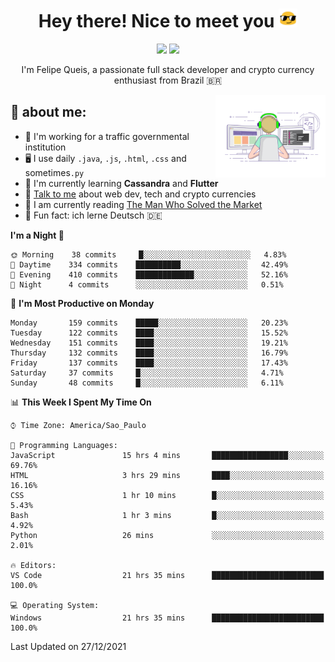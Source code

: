 
<h1 align="center">Hey there! Nice to meet you <img src="assets/sunglasses.gif" width="30"/></h1>

<p align="center">
  <a href="https://www.linkedin.com/in/fqueis"><img src="https://img.shields.io/badge/-LinkedIn-blue?style=flat&logo=Linkedin&logoColor=white" /></a>
  <a href="mailto:fqueis@gmail.com"><img src="https://img.shields.io/badge/-Gmail-c14438?style=flat&logo=Gmail&logoColor=white" /></a>
</p>

<p align="center">I'm Felipe Queis, a passionate full stack developer and crypto currency enthusiast from Brazil 🇧🇷</p>

<img width="35%" align="right" alt="fqueis" src="assets/profile.gif" /></p>

## 🤵 about me:

- 🏢 I'm working for a traffic governmental institution
- 🖥️ I use daily `.java`, `.js`, `.html`, `.css` and sometimes`.py`
- 🌱 I'm currently learning **Cassandra** and **Flutter**
- 💬 [Talk to me](https://github.com/fqueis/fqueis/discussions) about web dev, tech and crypto currencies
- 📖 I am currently reading [The Man Who Solved the Market](https://amzn.com/073521798X)
- 💭 Fun fact: ich lerne Deutsch 🇩🇪

<!--START_SECTION:waka-->
**I'm a Night 🦉** 

```text
🌞 Morning    38 commits     █░░░░░░░░░░░░░░░░░░░░░░░░   4.83% 
🌆 Daytime    334 commits    ██████████░░░░░░░░░░░░░░░   42.49% 
🌃 Evening    410 commits    █████████████░░░░░░░░░░░░   52.16% 
🌙 Night      4 commits      ░░░░░░░░░░░░░░░░░░░░░░░░░   0.51%

```
📅 **I'm Most Productive on Monday** 

```text
Monday       159 commits    █████░░░░░░░░░░░░░░░░░░░░   20.23% 
Tuesday      122 commits    ████░░░░░░░░░░░░░░░░░░░░░   15.52% 
Wednesday    151 commits    ████░░░░░░░░░░░░░░░░░░░░░   19.21% 
Thursday     132 commits    ████░░░░░░░░░░░░░░░░░░░░░   16.79% 
Friday       137 commits    ████░░░░░░░░░░░░░░░░░░░░░   17.43% 
Saturday     37 commits     █░░░░░░░░░░░░░░░░░░░░░░░░   4.71% 
Sunday       48 commits     █░░░░░░░░░░░░░░░░░░░░░░░░   6.11%

```


📊 **This Week I Spent My Time On** 

```text
⌚︎ Time Zone: America/Sao_Paulo

💬 Programming Languages: 
JavaScript               15 hrs 4 mins       █████████████████░░░░░░░░   69.76% 
HTML                     3 hrs 29 mins       ████░░░░░░░░░░░░░░░░░░░░░   16.16% 
CSS                      1 hr 10 mins        █░░░░░░░░░░░░░░░░░░░░░░░░   5.43% 
Bash                     1 hr 3 mins         █░░░░░░░░░░░░░░░░░░░░░░░░   4.92% 
Python                   26 mins             ░░░░░░░░░░░░░░░░░░░░░░░░░   2.01%

🔥 Editors: 
VS Code                  21 hrs 35 mins      █████████████████████████   100.0%

💻 Operating System: 
Windows                  21 hrs 35 mins      █████████████████████████   100.0%

```


 Last Updated on 27/12/2021
<!--END_SECTION:waka-->
